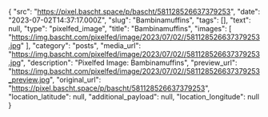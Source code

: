 {
  "src": "https://pixel.bascht.space/p/bascht/581128526637379253",
  "date": "2023-07-02T14:37:17.000Z",
  "slug": "Bambinamuffins",
  "tags": [],
  "text": null,
  "type": "pixelfed_image",
  "title": "Bambinamuffins",
  "images": [
    "https://img.bascht.com/pixelfed/image/2023/07/02//581128526637379253.jpg"
  ],
  "category": "posts",
  "media_url": "https://img.bascht.com/pixelfed/image/2023/07/02//581128526637379253.jpg",
  "description": "Pixelfed Image: Bambinamuffins",
  "preview_url": "https://img.bascht.com/pixelfed/image/2023/07/02//581128526637379253_preview.jpg",
  "original_url": "https://pixel.bascht.space/p/bascht/581128526637379253",
  "location_latitude": null,
  "additional_payload": null,
  "location_longitude": null
}